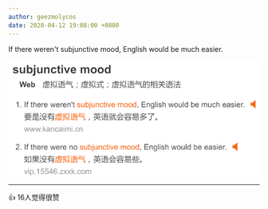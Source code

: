 ```yaml
---
author: geezmolycos
date: 2020-04-12 19:08:00 +0800
---
```


If there weren't subjunctive mood, English would be much easier.

![](/assets/images/qq-zone/2020-04-13-subjuctive.png)

---
👍 16人觉得很赞
